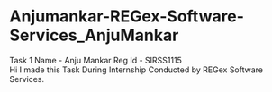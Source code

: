 # Anjumankar-REGex-Software-Services_AnjuMankar
Task 1 Name - Anju Mankar Reg Id - SIRSS1115 <br>
Hi I made this Task During Internship Conducted by REGex Software Services.
